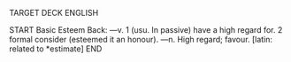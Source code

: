 TARGET DECK
ENGLISH

START
Basic
Esteem
Back: —v. 1 (usu. In passive) have a high regard for. 2 formal consider (esteemed it an honour). —n. High regard; favour. [latin: related to *estimate]
END
